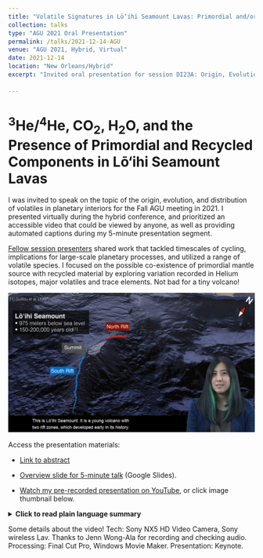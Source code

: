 ```yaml
---
title: "Volatile Signatures in Lō‘ihi Seamount Lavas: Primordial and/or Recycled Origins?"
collection: talks
type: "AGU 2021 Oral Presentation"
permalink: /talks/2021-12-14-AGU
venue: "AGU 2021, Hybrid, Virtual"
date: 2021-12-14
location: "New Orleans/Hybrid"
excerpt: "Invited oral presentation for session DI23A: Origin, Evolution, and Distribution of Volatiles in Planetary Interiors at AGU Fall Meeting 2021"

---
```


# <sup>3</sup>He/<sup>4</sup>He, CO<sub>2</sub>, H<sub>2</sub>O, and the Presence of Primordial and Recycled Components in Lō‘ihi Seamount Lavas

I was invited to speak on the topic of the origin, evolution, and distribution of volatiles in planetary interiors for the Fall AGU meeting in 2021. I presented virtually during the hybrid conference, and prioritized an accessible video that could be viewed by anyone, as well as providing automated captions during my 5-minute presentation segment.

[Fellow session presenters](https://agu.confex.com/agu/fm21/meetingapp.cgi/Session/132412) shared work that tackled timescales of cycling, implications for large-scale planetary processes, and utilized a range of volatile species. I focused on the possible co-existence of primordial mantle source with recycled material by exploring variation recorded in Helium isotopes, major volatiles and trace elements. Not bad for a tiny volcano!

<img src="/images/youtube-thumbnail.png" style="width:600px" alt="Thumbnail of YouTube Video showing Google Earth view of Lō‘ihi Seamount, an underwater Hawaiian volcano. Text inset states: Lō‘ihi Seamount: 975 meters below sea level, 150-200,000 years old (with reference to Guillou et al., 1997). Compass direction states that this view is nearly facing towards the North, perhaps 10 degrees to the East. An irregular volcano structure stands out from the rest of the seafloor. The shallowest, slightly flat area is annotated in grey and labeled 'summit'. There is a short, red line emanating from the summit, labeled, 'North Rift'. An even longer blue line emanates to the south from the summit, labeled 'South Rift'. The caption on this screen says, This is Loihi Seamount. It is a young volcano with two rift zones, which developed early in its history. Presenter Thi Truong is visible in corner.">

Access the presentation materials:

* [Link to abstract](https://agu.confex.com/agu/fm21/meetingapp.cgi/Paper/801111)

* [Overview slide for 5-minute talk](https://docs.google.com/presentation/d/1S_rUXPuMJkGH2WCYNbGvc5jEvwniGmMG/) (Google Slides).

* [Watch my pre-recorded presentation on YouTube](https://www.youtube.com/watch?v=3TBok8h8JHc/), or click image thumbnail below.


<details>
 <summary><b>Click to read plain language summary</b></summary>
 
* Studies of Hawaiian volcanoes contribute valuable insights about Earth processes and mantle evolution, and are fundamental for understanding the construction of the largest volcanoes on terrestrial planets.
* The pre-shield stage exists in every Hawaiian volcano, but is usually blanketed by high volume tholeiitic lava flows which erupt during the main shield stage.
* Submarine Lō‘ihi Seamount represents the elusive pre-shield stage, and has transitioned to early shield-type tholeiitic eruptions.
* Previous studies suggest that Lō‘ihi basaltic glasses have trapped gases with a signature deriving from an ancient, primordial reservoir within the deep mantle.
* The persistence and distribution of this signature is unknown, and its rare signature is easily contaminated by Earth's atmosphere, as well as subducted materials that have been recycled into the mantle.
* We analyzed the chemical composition of deeply erupted glasses to understand the evolution and modification of rare gas signatures at young Lō‘ihi Seamount.
* Our results suggest that tholeiitic shield-type lavas continue to sample the primordial mantle reservoir. This signal does not appear to be diluted even though relative melt volume has increased.
 
   </details>

Some details about the video!
Tech: Sony NX5 HD Video Camera, Sony wireless Lav. Thanks to Jenn Wong-Ala for recording and checking audio. Processing: Final Cut Pro, Windows Movie Maker. Presentation: Keynote. 
